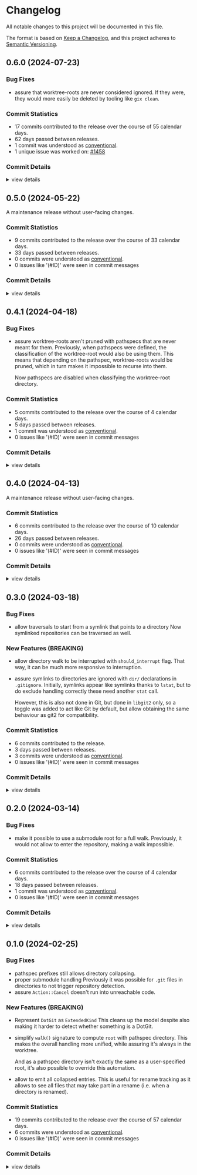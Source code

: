 # Changelog

All notable changes to this project will be documented in this file.

The format is based on [Keep a Changelog](https://keepachangelog.com/en/1.0.0/),
and this project adheres to [Semantic Versioning](https://semver.org/spec/v2.0.0.html).

## 0.6.0 (2024-07-23)

### Bug Fixes

 - <csr-id-1e92d1ed3f23e9de84203252d64e701e2c7fb941/> assure that worktree-roots are never considered ignored.
   If they were, they would more easily be deleted by tooling like `gix clean`.

### Commit Statistics

<csr-read-only-do-not-edit/>

 - 17 commits contributed to the release over the course of 55 calendar days.
 - 62 days passed between releases.
 - 1 commit was understood as [conventional](https://www.conventionalcommits.org).
 - 1 unique issue was worked on: [#1458](https://github.com/Byron/gitoxide/issues/1458)

### Commit Details

<csr-read-only-do-not-edit/>

<details><summary>view details</summary>

 * **[#1458](https://github.com/Byron/gitoxide/issues/1458)**
    - Assure that worktree-roots are never considered ignored. ([`1e92d1e`](https://github.com/Byron/gitoxide/commit/1e92d1ed3f23e9de84203252d64e701e2c7fb941))
    - Add tests that show what happens with allow-lists and `/` in root ([`1ebd6c7`](https://github.com/Byron/gitoxide/commit/1ebd6c71457b292cdef97c218fb3e4176d10d502))
 * **Uncategorized**
    - Release gix-glob v0.16.4, gix-attributes v0.22.3, gix-command v0.3.8, gix-filter v0.11.3, gix-fs v0.11.2, gix-commitgraph v0.24.3, gix-revwalk v0.13.2, gix-traverse v0.39.2, gix-worktree-stream v0.13.1, gix-archive v0.13.2, gix-config-value v0.14.7, gix-tempfile v14.0.1, gix-ref v0.45.0, gix-sec v0.10.7, gix-config v0.38.0, gix-prompt v0.8.6, gix-url v0.27.4, gix-credentials v0.24.3, gix-ignore v0.11.3, gix-index v0.33.1, gix-worktree v0.34.1, gix-diff v0.44.1, gix-discover v0.33.0, gix-pathspec v0.7.6, gix-dir v0.6.0, gix-mailmap v0.23.5, gix-negotiate v0.13.2, gix-pack v0.51.1, gix-odb v0.61.1, gix-transport v0.42.2, gix-protocol v0.45.2, gix-revision v0.27.2, gix-refspec v0.23.1, gix-status v0.11.0, gix-submodule v0.12.0, gix-worktree-state v0.11.1, gix v0.64.0, gix-fsck v0.4.1, gitoxide-core v0.39.0, gitoxide v0.37.0 ([`a1b73a6`](https://github.com/Byron/gitoxide/commit/a1b73a67c19d9102a2c5a7f574a7a53a86d0094c))
    - Update manifests (by cargo-smart-release) ([`0470df3`](https://github.com/Byron/gitoxide/commit/0470df3b8ebb136b219f0057f1e9a7031975cce5))
    - Prepare changelog prior to release ([`99c00cc`](https://github.com/Byron/gitoxide/commit/99c00cc3ae9827555e2e1162328bc57038619d1f))
    - Merge branch 'fixes' ([`b4dba1c`](https://github.com/Byron/gitoxide/commit/b4dba1c187baba44ee927daa538783f7f424b2f2))
    - Release gix-path v0.10.9 ([`15f1cf7`](https://github.com/Byron/gitoxide/commit/15f1cf76764221d14afa66d03a6528b19b9c30c9))
    - Release gix-actor v0.31.4, gix-object v0.42.3 ([`bf3d82a`](https://github.com/Byron/gitoxide/commit/bf3d82abc7c875109f9a5d6b6713ce68153b6456))
    - Merge branch 'heredocs' ([`7330844`](https://github.com/Byron/gitoxide/commit/73308446e5ffee053af35b108e3d49c71db31e99))
    - Use `<<` rather than `<<-` heredoc operator ([`2641f8b`](https://github.com/Byron/gitoxide/commit/2641f8b36008ade04d59d76bd6d546005ad76a21))
    - Release gix-path v0.10.8 ([`8d89b86`](https://github.com/Byron/gitoxide/commit/8d89b865c84d1fb153d93343d1ce4e1d64e53541))
    - Merge branch 'tar-only' ([`1dfa90d`](https://github.com/Byron/gitoxide/commit/1dfa90d641306b4099a6ecd52e2056b231467807))
    - Remove binary files in favor of `tar` files ([`dcab79a`](https://github.com/Byron/gitoxide/commit/dcab79a6958cbf5cd69184c24497dc27c6f94961))
    - Merge branch 'main' into config-key-take-2 ([`9fa1054`](https://github.com/Byron/gitoxide/commit/9fa1054a01071180d7b08c8c2b5bd61e9d0d32da))
    - Merge pull request #1361 from EliahKagan/freebsd ([`9c65d98`](https://github.com/Byron/gitoxide/commit/9c65d9886328f53129b966aecdc91644297c54be))
    - Make bash script shebangs more portable ([`68cbea8`](https://github.com/Byron/gitoxide/commit/68cbea815aa979acb0b86943db83ab77bbc728c4))
    - Release gix-fs v0.11.1, gix-glob v0.16.3 ([`2cefe77`](https://github.com/Byron/gitoxide/commit/2cefe77203131878d0d8f5346f20f0e25b76cbea))
</details>

## 0.5.0 (2024-05-22)

A maintenance release without user-facing changes.

### Commit Statistics

<csr-read-only-do-not-edit/>

 - 9 commits contributed to the release over the course of 33 calendar days.
 - 33 days passed between releases.
 - 0 commits were understood as [conventional](https://www.conventionalcommits.org).
 - 0 issues like '(#ID)' were seen in commit messages

### Commit Details

<csr-read-only-do-not-edit/>

<details><summary>view details</summary>

 * **Uncategorized**
    - Release gix-features v0.38.2, gix-actor v0.31.2, gix-validate v0.8.5, gix-object v0.42.2, gix-command v0.3.7, gix-filter v0.11.2, gix-fs v0.11.0, gix-revwalk v0.13.1, gix-traverse v0.39.1, gix-worktree-stream v0.13.0, gix-archive v0.13.0, gix-tempfile v14.0.0, gix-lock v14.0.0, gix-ref v0.44.0, gix-config v0.37.0, gix-prompt v0.8.5, gix-index v0.33.0, gix-worktree v0.34.0, gix-diff v0.44.0, gix-discover v0.32.0, gix-pathspec v0.7.5, gix-dir v0.5.0, gix-macros v0.1.5, gix-mailmap v0.23.1, gix-negotiate v0.13.1, gix-pack v0.51.0, gix-odb v0.61.0, gix-transport v0.42.1, gix-protocol v0.45.1, gix-revision v0.27.1, gix-status v0.10.0, gix-submodule v0.11.0, gix-worktree-state v0.11.0, gix v0.63.0, gitoxide-core v0.38.0, gitoxide v0.36.0, safety bump 19 crates ([`4f98e94`](https://github.com/Byron/gitoxide/commit/4f98e94e0e8b79ed2899b35bef40f3c30b3025b0))
    - Adjust changelogs prior to release ([`9511416`](https://github.com/Byron/gitoxide/commit/9511416a6cd0c571233f958c165329c8705c2498))
    - Merge branch 'various-fixes' ([`d6cd449`](https://github.com/Byron/gitoxide/commit/d6cd44930fb204b06e2b70fc6965e7705530c47a))
    - Merge pull request from GHSA-7w47-3wg8-547c ([`79dce79`](https://github.com/Byron/gitoxide/commit/79dce79c62f6072aa2653780d590dc3993dfa401))
    - Address review comments ([`fcc3b69`](https://github.com/Byron/gitoxide/commit/fcc3b69867db1628f6a44d0e0dad8f7417f566bc))
    - Adapt to changes in `gix-worktree` ([`1ca6a3c`](https://github.com/Byron/gitoxide/commit/1ca6a3ce22887c7eb42ec3e0a19f6e1202715745))
    - Merge branch 'status' ([`68fd5b3`](https://github.com/Byron/gitoxide/commit/68fd5b34e1214d5c2cc7d00dd06e19ee86c00c66))
    - Cleanup path classificaiton after fixes in `gix-pathspec` ([`44a2e00`](https://github.com/Byron/gitoxide/commit/44a2e005ea8241d026ae542dd4a71cfb6cfd8308))
    - Merge branch 'cargo-fixes' ([`977346e`](https://github.com/Byron/gitoxide/commit/977346ee61de6207c66f3de003db6e8c722fb81c))
</details>

## 0.4.1 (2024-04-18)

### Bug Fixes

 - <csr-id-7f2f3ff8adbecd631c2b4513995d6c94b21742eb/> assure worktree-roots aren't pruned with pathspecs that are never meant for them.
   Previously, when pathspecs were defined, the classification of the worktree-root
   would also be using them. This means that depending on the pathspec, worktree-roots would
   be pruned, which in turn makes it impossible to recurse into them.
   
   Now pathspecs are disabled when classifying the worktree-root directory.

### Commit Statistics

<csr-read-only-do-not-edit/>

 - 5 commits contributed to the release over the course of 4 calendar days.
 - 5 days passed between releases.
 - 1 commit was understood as [conventional](https://www.conventionalcommits.org).
 - 0 issues like '(#ID)' were seen in commit messages

### Commit Details

<csr-read-only-do-not-edit/>

<details><summary>view details</summary>

 * **Uncategorized**
    - Release gix-index v0.32.1, gix-pathspec v0.7.4, gix-worktree v0.33.1, gix-dir v0.4.1 ([`54ac559`](https://github.com/Byron/gitoxide/commit/54ac55946bb04635cd74582a1ce2e4bee70f2e60))
    - Prepare changelog prior to `gix-dir` patch release ([`6ca6fa6`](https://github.com/Byron/gitoxide/commit/6ca6fa69b5c21c8d8e9e07e21558e98201504cda))
    - Assure worktree-roots aren't pruned with pathspecs that are never meant for them. ([`7f2f3ff`](https://github.com/Byron/gitoxide/commit/7f2f3ff8adbecd631c2b4513995d6c94b21742eb))
    - Merge pull request #1345 from EliahKagan/shell-scripts ([`fe24c89`](https://github.com/Byron/gitoxide/commit/fe24c89e326670deaa3aaa643276d612d866072e))
    - Add missing +x bit on scripts that are run and not sourced ([`41bf65a`](https://github.com/Byron/gitoxide/commit/41bf65adef6f7d2cdd28fede262173ec7ba10822))
</details>

## 0.4.0 (2024-04-13)

A maintenance release without user-facing changes.

### Commit Statistics

<csr-read-only-do-not-edit/>

 - 6 commits contributed to the release over the course of 10 calendar days.
 - 26 days passed between releases.
 - 0 commits were understood as [conventional](https://www.conventionalcommits.org).
 - 0 issues like '(#ID)' were seen in commit messages

### Commit Details

<csr-read-only-do-not-edit/>

<details><summary>view details</summary>

 * **Uncategorized**
    - Release gix-trace v0.1.9, gix-utils v0.1.12, gix-packetline-blocking v0.17.4, gix-filter v0.11.1, gix-fs v0.10.2, gix-traverse v0.39.0, gix-worktree-stream v0.12.0, gix-archive v0.12.0, gix-config v0.36.1, gix-url v0.27.3, gix-index v0.32.0, gix-worktree v0.33.0, gix-diff v0.43.0, gix-pathspec v0.7.3, gix-dir v0.4.0, gix-pack v0.50.0, gix-odb v0.60.0, gix-transport v0.42.0, gix-protocol v0.45.0, gix-status v0.9.0, gix-worktree-state v0.10.0, gix v0.62.0, gix-fsck v0.4.0, gitoxide-core v0.37.0, gitoxide v0.35.0, safety bump 14 crates ([`095c673`](https://github.com/Byron/gitoxide/commit/095c6739b2722a8b9af90776b435ef2da454c0e6))
    - Prepare changelogs prior to release ([`5755271`](https://github.com/Byron/gitoxide/commit/57552717f46f96c35ba4ddc0a64434354ef845e9))
    - Merge pull request #1341 from szepeviktor/typos ([`55f379b`](https://github.com/Byron/gitoxide/commit/55f379bc47065822d078393d83d30c0835a89782))
    - Fix typos ([`f72ecce`](https://github.com/Byron/gitoxide/commit/f72ecce45babcad2a0c9b73c79d01ff502907a57))
    - Merge pull request #1334 from EliahKagan/nonstandard-worktree ([`37732fb`](https://github.com/Byron/gitoxide/commit/37732fb13efdff5a1b8a836943e9e575196724b5))
    - Let nonstandard worktree fixtures work even if Git < 2.37.2 ([`01d6be9`](https://github.com/Byron/gitoxide/commit/01d6be997fced8695b60d0dc206f87e542037a8d))
</details>

## 0.3.0 (2024-03-18)

### Bug Fixes

 - <csr-id-e7e91cfaed6d40a773a65fc077b99d2e26bb28f5/> allow traversals to start from a symlink that points to a directory
   Now symlinked repositories can be traversed as well.

### New Features (BREAKING)

 - <csr-id-35b74e7992a5a732b5ae8dbdc264479a91b1d60d/> allow directory walk to be interrupted with `should_interrupt` flag.
   That way, it can be much more responsive to interruption.
 - <csr-id-cd0c8af78fd7a4f06e33ec2ce06b094b5a490877/> assure symlinks to directories are ignored with `dir/` declarations in `.gitignore`.
   Initially, symlinks appear like symlinks thanks to `lstat`, but to do
   exclude handling correctly these need another `stat` call.
   
   However, this is also not done in Git, but done in `libgit2` only,
   so a toggle was added to act like Git by default, but allow obtaining
   the same behaviour as git2 for compatibility.

### Commit Statistics

<csr-read-only-do-not-edit/>

 - 6 commits contributed to the release.
 - 3 days passed between releases.
 - 3 commits were understood as [conventional](https://www.conventionalcommits.org).
 - 0 issues like '(#ID)' were seen in commit messages

### Commit Details

<csr-read-only-do-not-edit/>

<details><summary>view details</summary>

 * **Uncategorized**
    - Release gix-actor v0.31.1, gix-object v0.42.1, gix-index v0.31.1, gix-pathspec v0.7.2, gix-dir v0.3.0, gix-status v0.8.0, gix v0.61.0, safety bump 2 crates ([`155cc45`](https://github.com/Byron/gitoxide/commit/155cc45730b259e662d7c4be42a469a3af3750e1))
    - Prepare changelog prior to release ([`129ba3d`](https://github.com/Byron/gitoxide/commit/129ba3deccc9ada0dc571466458845939502763d))
    - Merge branch 'improvements-for-cargo' ([`41cd53e`](https://github.com/Byron/gitoxide/commit/41cd53e2af76e35e047aac4eca6324774df4cb50))
    - Allow directory walk to be interrupted with `should_interrupt` flag. ([`35b74e7`](https://github.com/Byron/gitoxide/commit/35b74e7992a5a732b5ae8dbdc264479a91b1d60d))
    - Allow traversals to start from a symlink that points to a directory ([`e7e91cf`](https://github.com/Byron/gitoxide/commit/e7e91cfaed6d40a773a65fc077b99d2e26bb28f5))
    - Assure symlinks to directories are ignored with `dir/` declarations in `.gitignore`. ([`cd0c8af`](https://github.com/Byron/gitoxide/commit/cd0c8af78fd7a4f06e33ec2ce06b094b5a490877))
</details>

## 0.2.0 (2024-03-14)

### Bug Fixes

 - <csr-id-434f5434d7242f7f3d6b595f767195c51a3acd86/> make it possible to use a submodule root for a full walk.
   Previously, it would not allow to enter the repository, making
   a walk impossible.

### Commit Statistics

<csr-read-only-do-not-edit/>

 - 6 commits contributed to the release over the course of 4 calendar days.
 - 18 days passed between releases.
 - 1 commit was understood as [conventional](https://www.conventionalcommits.org).
 - 0 issues like '(#ID)' were seen in commit messages

### Commit Details

<csr-read-only-do-not-edit/>

<details><summary>view details</summary>

 * **Uncategorized**
    - Release gix-date v0.8.5, gix-hash v0.14.2, gix-trace v0.1.8, gix-utils v0.1.11, gix-features v0.38.1, gix-actor v0.31.0, gix-validate v0.8.4, gix-object v0.42.0, gix-path v0.10.7, gix-glob v0.16.2, gix-quote v0.4.12, gix-attributes v0.22.2, gix-command v0.3.6, gix-filter v0.11.0, gix-fs v0.10.1, gix-chunk v0.4.8, gix-commitgraph v0.24.2, gix-hashtable v0.5.2, gix-revwalk v0.13.0, gix-traverse v0.38.0, gix-worktree-stream v0.11.0, gix-archive v0.11.0, gix-config-value v0.14.6, gix-tempfile v13.1.1, gix-lock v13.1.1, gix-ref v0.43.0, gix-sec v0.10.6, gix-config v0.36.0, gix-prompt v0.8.4, gix-url v0.27.2, gix-credentials v0.24.2, gix-ignore v0.11.2, gix-bitmap v0.2.11, gix-index v0.31.0, gix-worktree v0.32.0, gix-diff v0.42.0, gix-discover v0.31.0, gix-pathspec v0.7.1, gix-dir v0.2.0, gix-macros v0.1.4, gix-mailmap v0.23.0, gix-negotiate v0.13.0, gix-pack v0.49.0, gix-odb v0.59.0, gix-packetline v0.17.4, gix-transport v0.41.2, gix-protocol v0.44.2, gix-revision v0.27.0, gix-refspec v0.23.0, gix-status v0.7.0, gix-submodule v0.10.0, gix-worktree-state v0.9.0, gix v0.60.0, safety bump 26 crates ([`b050327`](https://github.com/Byron/gitoxide/commit/b050327e76f234b19be921b78b7b28e034319fdb))
    - Prepare changelogs prior to release ([`52c3bbd`](https://github.com/Byron/gitoxide/commit/52c3bbd36b9e94a0f3a78b4ada84d0c08eba27f6))
    - Merge branch 'status' ([`3e5c974`](https://github.com/Byron/gitoxide/commit/3e5c974dd62ac134711c6c2f5a5490187a6ea55e))
    - Keep lower-bound of `thiserror` low in `gix-dir` ([`917634f`](https://github.com/Byron/gitoxide/commit/917634fa694a1e91d37f6407e57ae96b3b0aec4b))
    - Fix lints for nightly, and clippy ([`f8ce3d0`](https://github.com/Byron/gitoxide/commit/f8ce3d0721b6a53713a9392f2451874f520bc44c))
    - Make it possible to use a submodule root for a full walk. ([`434f543`](https://github.com/Byron/gitoxide/commit/434f5434d7242f7f3d6b595f767195c51a3acd86))
</details>

## 0.1.0 (2024-02-25)

### Bug Fixes

 - <csr-id-95d10ee9371196cbcb8e599d28d9d05fa8b68221/> pathspec prefixes still allows directory collapsing.
 - <csr-id-dc200bf6f2cb10b6f0e45dd83bf9f82173cbb04f/> proper submodule handling
   Previously it was possible for `.git` files in directories to
   not trigger repository detection.
 - <csr-id-c04954a89dfdd8c230050b6175e2a132c73bdbfa/> assure `Action::Cancel` doesn't run into unreachable code.

### New Features (BREAKING)

 - <csr-id-bd5f44925306aa342b2b1c547779799b72372212/> Represent `DotGit` as `ExtendedKind`
   This cleans up the model despite also making it harder to detect
   whether something is a DotGit.
 - <csr-id-b6ea37a4d20e008c0b447090992c6aade0191265/> simplify `walk()` signature to compute `root` with pathspec directory.
   This makes the overall handling more unified, while assuring it's always
   in the worktree.
   
   And as a pathspec directory isn't exactly the same as a user-specified root,
   it's also possible to override this automation.
 - <csr-id-4567dbb2abf3d05bebe2206afafc40002a376d26/> allow to emit all collapsed entries.
   This is useful for rename tracking as it allows to see all files
   that may take part in a rename (i.e. when a directory is renamed).

### Commit Statistics

<csr-read-only-do-not-edit/>

 - 19 commits contributed to the release over the course of 57 calendar days.
 - 6 commits were understood as [conventional](https://www.conventionalcommits.org).
 - 0 issues like '(#ID)' were seen in commit messages

### Commit Details

<csr-read-only-do-not-edit/>

<details><summary>view details</summary>

 * **Uncategorized**
    - Release gix-date v0.8.4, gix-utils v0.1.10, gix-actor v0.30.1, gix-object v0.41.1, gix-path v0.10.6, gix-glob v0.16.1, gix-quote v0.4.11, gix-attributes v0.22.1, gix-command v0.3.5, gix-filter v0.10.0, gix-commitgraph v0.24.1, gix-worktree-stream v0.10.0, gix-archive v0.10.0, gix-config-value v0.14.5, gix-ref v0.42.0, gix-sec v0.10.5, gix-config v0.35.0, gix-prompt v0.8.3, gix-url v0.27.1, gix-credentials v0.24.1, gix-ignore v0.11.1, gix-index v0.30.0, gix-worktree v0.31.0, gix-diff v0.41.0, gix-discover v0.30.0, gix-pathspec v0.7.0, gix-dir v0.1.0, gix-pack v0.48.0, gix-odb v0.58.0, gix-transport v0.41.1, gix-protocol v0.44.1, gix-revision v0.26.1, gix-refspec v0.22.1, gix-status v0.6.0, gix-submodule v0.9.0, gix-worktree-state v0.8.0, gix v0.59.0, gix-fsck v0.3.0, gitoxide-core v0.36.0, gitoxide v0.34.0, safety bump 10 crates ([`45b4470`](https://github.com/Byron/gitoxide/commit/45b447045bc826f252129c300c531acde2652c64))
    - Prepare changelogs prior to release ([`f2e111f`](https://github.com/Byron/gitoxide/commit/f2e111f768fc1bc6182355261c20b63610cffec7))
    - Merge branch 'status' ([`d53504a`](https://github.com/Byron/gitoxide/commit/d53504a1fad41cec7b6ca2a4abb7f185d8941e3f))
    - Make it even harder to remove your own CWD ([`4d5767c`](https://github.com/Byron/gitoxide/commit/4d5767cd394d755104aa7f0c1ed5b8e01bf74b12))
    - Assure that we don't artificially make non-recursable directories visible ([`1a26732`](https://github.com/Byron/gitoxide/commit/1a26732fe897161f9bfa397efdb07aa57f3c7341))
    - Represent `DotGit` as `ExtendedKind` ([`bd5f449`](https://github.com/Byron/gitoxide/commit/bd5f44925306aa342b2b1c547779799b72372212))
    - Pathspec prefixes still allows directory collapsing. ([`95d10ee`](https://github.com/Byron/gitoxide/commit/95d10ee9371196cbcb8e599d28d9d05fa8b68221))
    - Merge branch 'status' ([`bb48c4c`](https://github.com/Byron/gitoxide/commit/bb48c4ce22650b8c76af3b147e252ebe7cedb205))
    - More natural top-level handling ([`44ccc67`](https://github.com/Byron/gitoxide/commit/44ccc67a5b4a481f769399c41f0d3fc956fd8ec8))
    - Simplify `walk()` signature to compute `root` with pathspec directory. ([`b6ea37a`](https://github.com/Byron/gitoxide/commit/b6ea37a4d20e008c0b447090992c6aade0191265))
    - Allow to emit all collapsed entries. ([`4567dbb`](https://github.com/Byron/gitoxide/commit/4567dbb2abf3d05bebe2206afafc40002a376d26))
    - Proper submodule handling ([`dc200bf`](https://github.com/Byron/gitoxide/commit/dc200bf6f2cb10b6f0e45dd83bf9f82173cbb04f))
    - Assure `Action::Cancel` doesn't run into unreachable code. ([`c04954a`](https://github.com/Byron/gitoxide/commit/c04954a89dfdd8c230050b6175e2a132c73bdbfa))
    - Merge branch 'status' ([`b8def77`](https://github.com/Byron/gitoxide/commit/b8def77e91ddc82a39ec342b89f558702a8f1d8c))
    - Make sure that `*foo*` prefixes don't end up matching any directory. ([`482d6f3`](https://github.com/Byron/gitoxide/commit/482d6f3f773fd74ddcea4be0b36ebea89017397a))
    - Merge branch 'dirwalk' ([`face359`](https://github.com/Byron/gitoxide/commit/face359443ba33e8985ec1525d5ec38b743ea7a9))
    - Implementation of the Git-style directory walk. ([`3252cfd`](https://github.com/Byron/gitoxide/commit/3252cfd570b0c0897c51939e1a8c45b35c861c53))
    - Merge branch 'gix-status' ([`c3983c6`](https://github.com/Byron/gitoxide/commit/c3983c6b8d63d85ec713ae8d661723f9cf0bd55b))
    - Initial version of the `gix-dir` crate ([`22acf0d`](https://github.com/Byron/gitoxide/commit/22acf0def5c62563300aa8eaef01cb94bcd15645))
</details>

